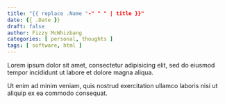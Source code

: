 ```yaml
---
title: "{{ replace .Name "-" " " | title }}"
date: {{ .Date }}
draft: false
author: Fizzy McWhizbang
categories: [ personal, thoughts ]
tags: [ software, html ]
---
```


Lorem ipsum dolor sit amet, consectetur adipisicing elit, sed do eiusmod
tempor incididunt ut labore et dolore magna aliqua.

<!--more-->
 	
Ut enim ad minim veniam, quis nostrud exercitation ullamco laboris nisi ut
aliquip ex ea commodo consequat.

